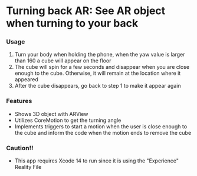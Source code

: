 # Turning back AR: See AR object when turning to your back

### Usage
1. Turn your body when holding the phone, when the yaw value is larger than 160 a cube will appear on the floor
2. The cube will spin for a few seconds and disappear when you are close enough to the cube. Otherwise, it will remain at the location where it appeared
3. After the cube disappears, go back to step 1 to make it appear again

### Features
- Shows 3D object with ARView
- Utilizes CoreMotion to get the turning angle
- Implements triggers to start a motion when the user is close enough to the cube and inform the code when the motion ends to remove the cube

### Caution!!
- This app requires Xcode 14 to run since it is using the "Experience" Reality File
